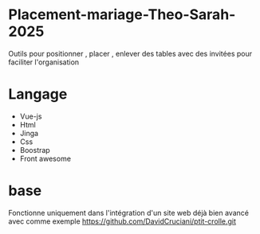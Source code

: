 # Placement-mariage-Theo-Sarah-2025
Outils pour positionner , placer , enlever des tables avec des invitées pour faciliter l'organisation 
# Langage
- Vue-js
- Html
- Jinga
- Css
- Boostrap
- Front awesome
# base
Fonctionne uniquement dans l'intégration d'un site web déjà bien avancé avec comme exemple https://github.com/DavidCruciani/ptit-crolle.git
